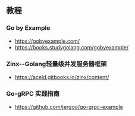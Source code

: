 ## 教程

### Go by Example
* https://gobyexample.com/
* https://books.studygolang.com/gobyexample/

### Zinx--Golang轻量级并发服务器框架
* https://aceld.gitbooks.io/zinx/content/

### Go-gRPC 实践指南
* https://github.com/jergoo/go-grpc-example
